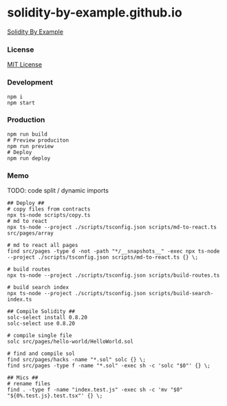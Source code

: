 # solidity-by-example.github.io

[Solidity By Example](https://solidity-by-example.org)

### License

[MIT License](LICENSE)

### Development

```shell
npm i
npm start
```

### Production

```shell
npm run build
# Preview produciton
npm run preview
# Deploy
npm run deploy
```

### Memo

TODO: code split / dynamic imports

```shell
## Deploy ##
# copy files from contracts
npx ts-node scripts/copy.ts
# md to react
npx ts-node --project ./scripts/tsconfig.json scripts/md-to-react.ts src/pages/array

# md to react all pages
find src/pages -type d -not -path "*/__snapshots__" -exec npx ts-node --project ./scripts/tsconfig.json scripts/md-to-react.ts {} \;

# build routes
npx ts-node --project ./scripts/tsconfig.json scripts/build-routes.ts

# build search index
npx ts-node --project ./scripts/tsconfig.json scripts/build-search-index.ts

## Compile Solidity ##
solc-select install 0.8.20
solc-select use 0.8.20

# compile single file
solc src/pages/hello-world/HelloWorld.sol

# find and compile sol
find src/pages/hacks -name "*.sol" solc {} \;
find src/pages -type f -name "*.sol" -exec sh -c 'solc "$0"' {} \;

## Mics ##
# rename files
find . -type f -name "index.test.js" -exec sh -c 'mv "$0" "${0%.test.js}.test.tsx"' {} \;
```
